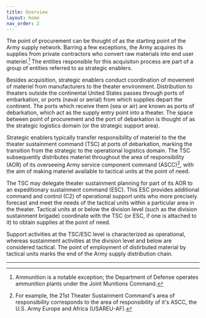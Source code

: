 ```yaml
---
title: Overview
layout: home
nav_order: 2
---
```


The point of procurement can be thought of as the starting point of the Army supply network. Barring a few exceptions, the Army acquires its supplies from private contractors who convert raw materials into end user materiel.[^1] The entities responsible for this acquisiton process are part of a group of entities referred to as strategic enablers.

Besides acquisition, strategic enablers conduct coordination of movement of materiel from manufacturers to the theater environment. Distribution to theaters outside the continental United States passes through ports of embarkation, or ports (naval or aerial) from which supplies depart the continent. The ports which receive them (sea or air) are known as ports of debarkation, which act as the supply entry point into a theater. The space between point of procurement and the port of debarkation is thought of as the strategic logistics domain (or the strategic support area).

Strategic enablers typically transfer responsibility of materiel to the the theater sustainment command (TSC) at ports of debarkation, marking the transition from the strategic to the operational logistics domain. The TSC subsequently distributes materiel throughout the area of responsibility (AOR) of its overseeing Army service component command (ASCC)[^2], with the aim of making materiel available to tactical units at the point of need.

The TSC may delegate theater sustainment planning for part of its AOR to an expeditionary sustainment command (ESC). This ESC provides additional command and control (C2) of operational support units who more precisely forecast and meet the needs of the tactical units within a particular area in the theater. Tactical units at or below the division level (such as the division sustainment brigade) coordinate with the TSC (or ESC, if one is attached to it) to obtain supplies at the point of need.

Support activities at the TSC/ESC level is characterized as operational, whereas sustainment activities at the division level and below are considered tactical. The point of employment of distirbuted material by tactical units marks the end of the Army supply distribution chain. 






----

[^1]: Ammunition is a notable exception; the Department of Defense operates ammunition plants under the Joint Munitions Command.
[^2]: For example, the 21st Theater Sustainment Command's area of responsibility corresponds to the area of responsibility of it's ASCC, the U.S. Army Europe and Africa (USAREU-AF).
